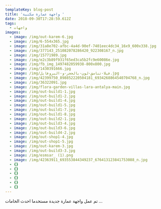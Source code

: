 ```yaml
---
templateKey: blog-post
title: 'واجهة عمارة سكنية '
date: 2018-09-30T17:28:59.612Z
tags:
  - واجهات
images:
  - image: /img/out-karem-6.jpg
  - image: /img/6-554x365.jpg
  - image: /img/31a8e702-afbc-4a4d-90ef-7401eec4dc34_16x9_600x338.jpg
  - image: /img/377143_251082078286420_922308167_n.jpg
  - image: /img/15771989.jpg
  - image: /img/e2c3b89f931f65ed3ca5b2fc9e60086e.jpg
  - image: /img/fb_img_1497482059938-800x800.jpg
  - image: /img/1430391666.jpg
  - image: /img/فيلا-تناسق-لون-بالحجر-و-البروفايل.jpg
  - image: /img/42399750_898852220504181_6934268864540704768_n.jpg
  - image: /img/36322091.jpg
  - image: /img/flora-garden-villas-lara-antalya-main.jpg
  - image: /img/out-build1-1.jpg
  - image: /img/out-build1-2.jpg
  - image: /img/out-build1-4.jpg
  - image: /img/out-build1-5.jpg
  - image: /img/out-build1-7.jpg
  - image: /img/out-build1-8.jpg
  - image: /img/out-build2-1.jpg
  - image: /img/out-build3-4.jpg
  - image: /img/out-build3-6.jpg
  - image: /img/out-build4-2.jpg
  - image: /img/out-shop1-4.jpg
  - image: /img/out-shop1-5.jpg
  - image: /img/out-karem-3.jpg
  - image: /img/out-build3-3.jpg
  - image: /img/esmsar_ (1).png
  - image: /img/42363911_693553844349237_676413123841753088_n.jpg
  - {}
  - {}
  - {}
  - {}
  - {}
  - {}
---
```

تم عمل واجهة عمارة جديدة مستخدما احدث الخامات ...

